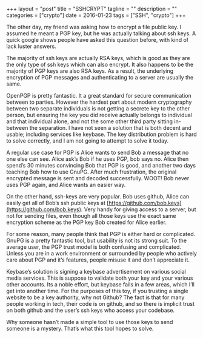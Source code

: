 +++
layout = "post"
title = "SSHCRYPT"
tagline = ""
description = ""
categories = ["crypto"]
date = 2016-01-23
tags = ["SSH", "crypto"]
+++

The other day, my friend was asking how to encrypt a file public key. I assumed he meant a PGP key, but he was actually talking about ssh keys. A quick google shows
people have asked this question before, with kind of lack luster answers.

The majority of ssh keys are actually RSA keys, which is good as they are the only type of ssh keys which can also encrypt. It also happens to be the majority of PGP
keys are also RSA keys. As a result, the underlying encryption of PGP messages and authenticating to a server are usually the same.

OpenPGP is pretty fantastic. It a great standard for secure communication between to parties. However the hardest part about modern cryptography between two separate
individuals is not getting a secrete key to the other person, but ensuring the key you did receive actually belongs to individual and that individual alone, and not the
some other third party sitting in-between the separation. I have not seen a solution that is both decent and usable; including services like keybase. The key
distribution problem is hard to solve correctly, and I am not going to attempt to solve it today.

A regular use case for PGP is Alice wants to send Bob a message that no one else can see. Alice ask’s Bob if he uses PGP, bob says no. Alice then spend’s 30 minutes
convincing Bob that PGP is good, and another two days teaching Bob how to use GnuPG. After much frustration, the original encrypted message is sent and decoded
successfully. WOOT! Bob never uses PGP again, and Alice wants an easier way.

On the other hand, ssh-keys are very popular. Bob uses github, Alice can easily get all of Bob’s ssh public keys at
[https://github.com/bob.keys](https://github.com/bob.keys). Very handy for giving access to a server, but not for sending files, even though all those keys use the
exact same encryption scheme as the PGP key Bob created for Alice earlier.

For some reason, many people think that PGP is either hard or complicated. GnuPG is a pretty fantastic tool, but usability is not its strong suit. To the average user,
the PGP trust model is both confusing and complicated. Unless you are in a work environment or surrounded by people who actively care about PGP and it’s features,
people misuse it and don’t appreciate it.

Keybase’s solution is signing a keybase advertisement on various social media services. This is suppose to validate both your key and your various other accounts. Its a
noble effort, but keybase fails in a few areas, which I’ll get into another time. For the purposes of this toy, if you trusting a single website to be a key authority,
why not Github? The fact is that for many people working in tech, their code is on github, and so there is implicit trust on both github and the user’s ssh keys who
access your codebase.

Why someone hasn’t made a simple tool to use those keys to send someone is a mystery. That’s what this tool hopes to solve.
